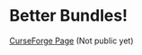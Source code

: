 # Better Bundles!

[CurseForge Page](https://www.curseforge.com/minecraft/mc-mods/more-bundles) (Not public yet)